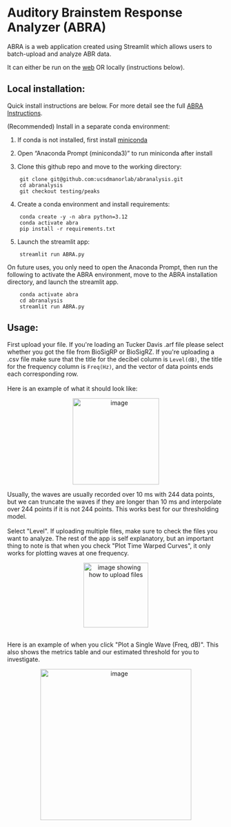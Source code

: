 # Auditory Brainstem Response Analyzer (ABRA)
ABRA is a web application created using Streamlit which allows users to batch-upload and analyze ABR data.

It can either be run on the [web](https://abra.ucsd.edu) OR locally (instructions below).

## Local installation:
Quick install instructions are below. For more detail see the full [ABRA Instructions](https://github.com/ucsdmanorlab/abranalysis/blob/main/ABRA_Instructions.pdf).

(Recommended) Install in a separate conda environment:
1. If conda is not installed, first install [miniconda](https://www.anaconda.com/docs/getting-started/miniconda/install)

2. Open “Anaconda Prompt (miniconda3)” to run miniconda after install

3. Clone this github repo and move to the working directory:
```
    git clone git@github.com:ucsdmanorlab/abranalysis.git
    cd abranalysis
    git checkout testing/peaks
```
4. Create a conda environment and install requirements:
```
    conda create -y -n abra python=3.12
    conda activate abra
    pip install -r requirements.txt
```
5. Launch the streamlit app:
```
    streamlit run ABRA.py
```
On future uses, you only need to open the Anaconda Prompt, then run the following to activate the ABRA environment, move to the ABRA installation directory, and launch the streamlit app. 
```
    conda activate abra
    cd abranalysis
    streamlit run ABRA.py
```
## Usage: 
First upload your file. If you're loading an Tucker Davis .arf file please select whether you got the file from BioSigRP or BioSigRZ. If you're uploading a .csv file make sure that the title for the decibel column is `Level(dB)`, the title for the frequency column is `Freq(Hz)`, and the vector of data points ends each corresponding row.
<br></br>
Here is an example of what it should look like:
<p align="center">
<img width="200" alt="image" src="https://github.com/abhierra2/ucsdpracticum/assets/138847449/55317741-5585-47c8-9e45-90df52de8957">
</p>
Usually, the waves are usually recorded over 10 ms with 244 data points, but we can truncate the waves if they are longer than 10 ms and interpolate over 244 points if it is not 244 points. This works best for our thresholding model.
<br></br>
Select "Level". If uploading multiple files, make sure to check the files you want to analyze. The rest of the app is self explanatory, but an important thing to note is that when you check "Plot Time Warped Curves", it only works for plotting waves at one frequency.
<br>
<p align="center">
<img width="150" alt="image showing how to upload files" src="https://github.com/abhierra2/ucsdpracticum/assets/138847449/f56df5a4-4712-4a12-bfe9-5f7b0fcc2ed6">
</p>
<br>
Here is an example of when you click "Plot a Single Wave (Freq, dB)". This also shows the metrics table and our estimated threshold for you to investigate.
<p align="center">
<img width="350" alt="image" src="https://github.com/abhierra2/ucsdpracticum/assets/138847449/c9b5ebd5-a8c8-40de-87aa-36b4af22b311">
</p>
